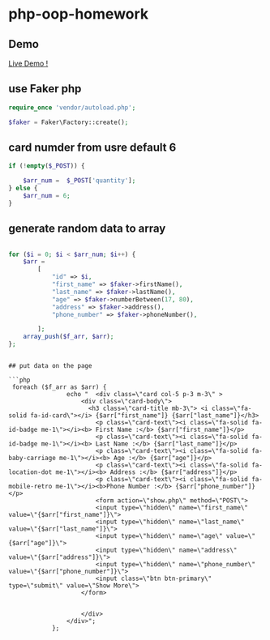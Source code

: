 # php-oop-homework

## Demo

[Live Demo !](https://faker-php-test.herokuapp.com/index.php)

## use Faker php

```php
require_once 'vendor/autoload.php';

$faker = Faker\Factory::create();

```

## card numder from usre default 6

```php
if (!empty($_POST)) {

    $arr_num =  $_POST['quantity'];
} else {
    $arr_num = 6;
}

```

## generate random data to array

```php

for ($i = 0; $i < $arr_num; $i++) {
    $arr =
        [
            "id" => $i,
            "first_name" => $faker->firstName(),
            "last_name" => $faker->lastName(),
            "age" => $faker->numberBetween(17, 80),
            "address" => $faker->address(),
            "phone_number" => $faker->phoneNumber(),

        ];
    array_push($f_arr, $arr);
};

```


```

## put data on the page

```php
 foreach ($f_arr as $arr) {
                echo "  <div class=\"card col-5 p-3 m-3\" >
                    <div class=\"card-body\">
                      <h3 class=\"card-title mb-3\"> <i class=\"fa-solid fa-id-card\"></i> {$arr["first_name"]} {$arr["last_name"]}</h3>
                        <p class=\"card-text\"><i class=\"fa-solid fa-id-badge me-1\"></i><b> First Name :</b> {$arr["first_name"]}</p>
                        <p class=\"card-text\"><i class=\"fa-solid fa-id-badge me-1\"></i><b> Last Name :</b> {$arr["last_name"]}</p>
                        <p class=\"card-text\"><i class=\"fa-solid fa-baby-carriage me-1\"></i><b> Age :</b> {$arr["age"]}</p>
                        <p class=\"card-text\"><i class=\"fa-solid fa-location-dot me-1\"></i><b> Address :</b> {$arr["address"]}</p>
                        <p class=\"card-text\"><i class=\"fa-solid fa-mobile-retro me-1\"></i><b>Phone Number :</b> {$arr["phone_number"]}</p>
                        <form action=\"show.php\" method=\"POST\">
                        <input type=\"hidden\" name=\"first_name\" value=\"{$arr["first_name"]}\">
                        <input type=\"hidden\" name=\"last_name\" value=\"{$arr["last_name"]}\">
                        <input type=\"hidden\" name=\"age\" value=\"{$arr["age"]}\">
                        <input type=\"hidden\" name=\"address\" value=\"{$arr["address"]}\">
                        <input type=\"hidden\" name=\"phone_number\" value=\"{$arr["phone_number"]}\">
                        <input class=\"btn btn-primary\" type=\"submit\" value=\"Show More\">
                    </form>


                    </div>
                </div>";
            };

```
